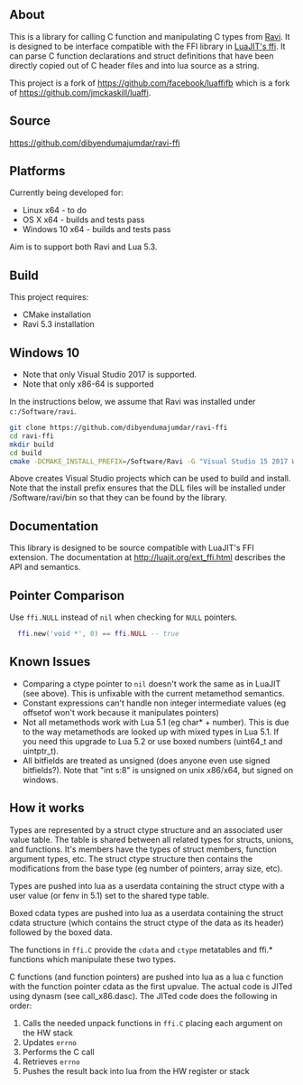 About
-----
This is a library for calling C function and manipulating C types from [Ravi](https://github.com/dibyendumajumdar/ravi). It
is designed to be interface compatible with the FFI library in [LuaJIT's ffi](http://luajit.org/ext_ffi.html). 
It can parse C function declarations and struct definitions that have been directly copied out of C header files and
into lua source as a string.

This project is a fork of https://github.com/facebook/luaffifb which is a fork of https://github.com/jmckaskill/luaffi.

Source
------
https://github.com/dibyendumajumdar/ravi-ffi

Platforms
---------
Currently being developed for:
- Linux x64 - to do
- OS X x64 - builds and tests pass
- Windows 10 x64 - builds and tests pass

Aim is to support both Ravi and Lua 5.3. 

Build
-----
This project requires:

* CMake installation
* Ravi 5.3 installation

Windows 10
----------
* Note that only Visual Studio 2017 is supported. 
* Note that only x86-64 is supported

In the instructions below, we assume that Ravi was installed under `c:/Software/ravi`.

```bash
git clone https://github.com/dibyendumajumdar/ravi-ffi
cd ravi-ffi
mkdir build
cd build
cmake -DCMAKE_INSTALL_PREFIX=/Software/Ravi -G "Visual Studio 15 2017 Win64" ..
```

Above creates Visual Studio projects which can be used to build and install. Note that the install prefix ensures that the DLL files will be installed under /Software/ravi/bin so that they can be found by the library.

Documentation
-------------
This library is designed to be source compatible with LuaJIT's FFI extension. The documentation at http://luajit.org/ext_ffi.html describes the API and semantics.

Pointer Comparison
------------
Use `ffi.NULL` instead of `nil` when checking for `NULL` pointers.
```lua
  ffi.new('void *', 0) == ffi.NULL -- true
```

Known Issues
------------
- Comparing a ctype pointer to `nil` doesn't work the same as in LuaJIT (see above).
  This is unfixable with the current metamethod semantics.
- Constant expressions can't handle non integer intermediate values (eg
  offsetof won't work because it manipulates pointers)
- Not all metamethods work with Lua 5.1 (eg char* + number). This is due to
  the way metamethods are looked up with mixed types in Lua 5.1. If you need
this upgrade to Lua 5.2 or use boxed numbers (uint64_t and uintptr_t).
- All bitfields are treated as unsigned (does anyone even use signed
  bitfields?). Note that "int s:8" is unsigned on unix x86/x64, but signed on
windows.


How it works
------------
Types are represented by a struct ctype structure and an associated user value
table. The table is shared between all related types for structs, unions, and
functions. It's members have the types of struct members, function argument
types, etc. The struct ctype structure then contains the modifications from
the base type (eg number of pointers, array size, etc).

Types are pushed into lua as a userdata containing the struct ctype with a
user value (or fenv in 5.1) set to the shared type table.

Boxed cdata types are pushed into lua as a userdata containing the struct
cdata structure (which contains the struct ctype of the data as its header)
followed by the boxed data.

The functions in `ffi.C` provide the `cdata` and `ctype` metatables and ffi.*
functions which manipulate these two types.

C functions (and function pointers) are pushed into lua as a lua c function
with the function pointer cdata as the first upvalue. The actual code is JITed
using dynasm (see call_x86.dasc). The JITed code does the following in order:

1. Calls the needed unpack functions in `ffi.C` placing each argument on the HW stack
2. Updates `errno`
3. Performs the C call
4. Retrieves `errno`
5. Pushes the result back into lua from the HW register or stack
